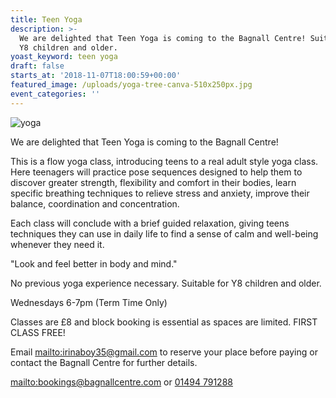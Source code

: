 ```yaml
---
title: Teen Yoga
description: >-
  We are delighted that Teen Yoga is coming to the Bagnall Centre! Suitable for
  Y8 children and older. 
yoast_keyword: teen yoga
draft: false
starts_at: '2018-11-07T18:00:59+00:00'
featured_image: /uploads/yoga-tree-canva-510x250px.jpg
event_categories: ''
---
```

![yoga](/uploads/yoga-tree-canva-510x250px.jpg)

We are delighted that Teen Yoga is coming to the Bagnall Centre! 

This is a flow yoga class, introducing teens to a real adult style yoga class. Here teenagers will practice pose sequences designed to help them to discover greater strength, flexibility and comfort in their bodies, learn specific breathing techniques to relieve stress and anxiety, improve their balance, coordination and concentration.

Each class will conclude with a brief guided relaxation, giving teens techniques they can use in daily life to find a sense of calm and well-being whenever they need it.

"Look and feel better in body and mind."

No previous yoga experience necessary. Suitable for Y8 children and older.

Wednesdays 6-7pm (Term Time Only)

Classes are £8 and block booking is essential as spaces are limited. FIRST CLASS FREE! 

Email <mailto:irinaboy35@gmail.com> to reserve your place before paying or contact the Bagnall Centre for further details. 

<mailto:bookings@bagnallcentre.com> or [01494 791288](tel:01494791288)
